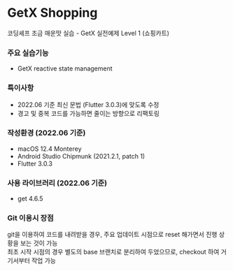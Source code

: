 # GetX Shopping

코딩셰프 조금 매운맛 실습 - GetX 실전예제 Level 1 (쇼핑카트)

### 주요 실습기능

* GetX reactive state management

### 특이사항

* 2022.06 기준 최신 문법 (Flutter 3.0.3)에 맞도록 수정
* 경고 및 중복 코드를 가능하면 줄이는 방향으로 리팩토링

### 작성환경 (2022.06 기준)

* macOS 12.4 Monterey
* Android Studio Chipmunk (2021.2.1, patch 1)
* Flutter 3.0.3

### 사용 라이브러리 (2022.06 기준)

* get 4.6.5

### Git 이용시 장점

git을 이용하여 코드를 내려받을 경우, 주요 업데이트 시점으로 reset 해가면서 진행 상황을 보는 것이 가능  
최초 시작 시점의 경우 별도의 base 브랜치로 분리하여 두었으므로, checkout 하여 거기서부터 작업 가능  